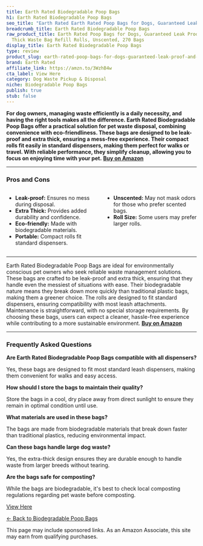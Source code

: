 ```yaml
---
title: Earth Rated Biodegradable Poop Bags
h1: Earth Rated Biodegradable Poop Bags
seo_title: "Earth Rated Earth Rated Poop Bags for Dogs, Guaranteed Leak\u2026"
breadcrumb_title: Earth Rated Biodegradable Poop Bags
raw_product_title: Earth Rated Poop Bags for Dogs, Guaranteed Leak Proof and Extra
  Thick Waste Bag Refill Rolls, Unscented, 270 Bags
display_title: Earth Rated Biodegradable Poop Bags
type: review
product_slug: earth-rated-poop-bags-for-dogs-guaranteed-leak-proof-and-extra-thick-wa-86f50db3
brand: Earth Rated
affiliate_link: https://amzn.to/3WzhB4w
cta_label: View Here
category: Dog Waste Pickup & Disposal
niche: Biodegradable Poop Bags
publish: true
stub: false
---
```


<div id="intro" class="full-width">
  <p><strong>For dog owners, managing waste efficiently is a daily necessity, and having the right tools makes all the difference. Earth Rated Biodegradable Poop Bags offer a practical solution for pet waste disposal, combining convenience with eco-friendliness. These bags are designed to be leak-proof and extra thick, ensuring a mess-free experience. Their compact rolls fit easily in standard dispensers, making them perfect for walks or travel. With reliable performance, they simplify cleanup, allowing you to focus on enjoying time with your pet.</strong> <a href="https://amzn.to/3WzhB4w" rel="nofollow sponsored noopener" target="_blank"><strong>Buy on Amazon</strong></a></p>
</div>

<hr />
<h3 id="pros-cons">Pros and Cons</h3>
<div class="pc-grid" style="display:grid;grid-template-columns:1fr 1fr;gap:16px;">
  <ul>
    <li><strong>Leak-proof:</strong> Ensures no mess during disposal.</li>
    <li><strong>Extra Thick:</strong> Provides added durability and confidence.</li>
    <li><strong>Eco-friendly:</strong> Made with biodegradable materials.</li>
    <li><strong>Portable:</strong> Compact rolls fit standard dispensers.</li>
  </ul>
  <ul>
    <li><strong>Unscented:</strong> May not mask odors for those who prefer scented bags.</li>
    <li><strong>Roll Size:</strong> Some users may prefer larger rolls.</li>
  </ul>
</div>
<hr />

<div class="full-width">
  <p>Earth Rated Biodegradable Poop Bags are ideal for environmentally conscious pet owners who seek reliable waste management solutions. These bags are crafted to be leak-proof and extra thick, ensuring that they handle even the messiest of situations with ease. Their biodegradable nature means they break down more quickly than traditional plastic bags, making them a greener choice. The rolls are designed to fit standard dispensers, ensuring compatibility with most leash attachments. Maintenance is straightforward, with no special storage requirements. By choosing these bags, users can expect a cleaner, hassle-free experience while contributing to a more sustainable environment. <a href="https://amzn.to/3WzhB4w" rel="nofollow sponsored noopener" target="_blank"><strong>Buy on Amazon</strong></a></p>
</div>

<hr />
<h3 id="faqs">Frequently Asked Questions</h3>

<p><strong>Are Earth Rated Biodegradable Poop Bags compatible with all dispensers?</strong></p>
<p>Yes, these bags are designed to fit most standard leash dispensers, making them convenient for walks and easy access.</p>

<p><strong>How should I store the bags to maintain their quality?</strong></p>
<p>Store the bags in a cool, dry place away from direct sunlight to ensure they remain in optimal condition until use.</p>

<p><strong>What materials are used in these bags?</strong></p>
<p>The bags are made from biodegradable materials that break down faster than traditional plastics, reducing environmental impact.</p>

<p><strong>Can these bags handle large dog waste?</strong></p>
<p>Yes, the extra-thick design ensures they are durable enough to handle waste from larger breeds without tearing.</p>

<p><strong>Are the bags safe for composting?</strong></p>
<p>While the bags are biodegradable, it's best to check local composting regulations regarding pet waste before composting.</p>
<p><a class="btn" href="https://amzn.to/3WzhB4w" target="_blank" rel="nofollow sponsored noopener">View Here</a></p>
<p><a href="/roundups/dog-waste-pickup-disposal/biodegradable-poop-bags/">← Back to Biodegradable Poop Bags</a></p>
<aside class="disclosure">This page may include sponsored links. As an Amazon Associate, this site may earn from qualifying purchases.</aside>
